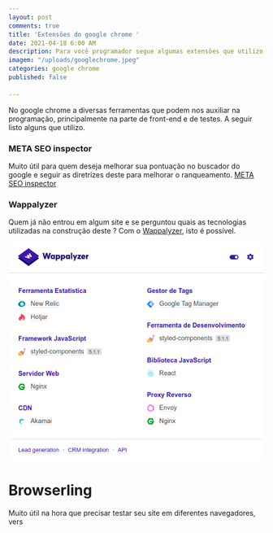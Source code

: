 ```yaml
---
layout: post
comments: true
title: 'Extensões do google chrome '
date: 2021-04-18 6:00 AM
description: Para você programador segue algumas extensões que utilizo no dia-a-dia
imagem: "/uploads/googlechrome.jpeg"
categories: google chrome
published: false

---
```

No google chrome a diversas ferramentas que podem nos auxiliar na programação, principalmente na parte de front-end e de testes. A seguir listo alguns que utilizo.

### META SEO inspector

Muito útil para quem deseja melhorar sua pontuação no buscador do google e seguir as diretrizes deste para melhorar o ranqueamento. [META SEO inspector](https://chrome.google.com/webstore/detail/meta-seo-inspector/ibkclpciafdglkjkcibmohobjkcfkaef "https://chrome.google.com/webstore/detail/meta-seo-inspector/ibkclpciafdglkjkcibmohobjkcfkaef")

### Wappalyzer

Quem já não entrou em algum site e se perguntou quais as tecnologias utilizadas na construção deste ? Com o [Wappalyzer](), isto é possível.

![](/uploads/captura-de-tela-de-2021-04-18-21-28-48.png)

# Browserling

Muito útil na hora que precisar testar seu site em diferentes navegadores, vers